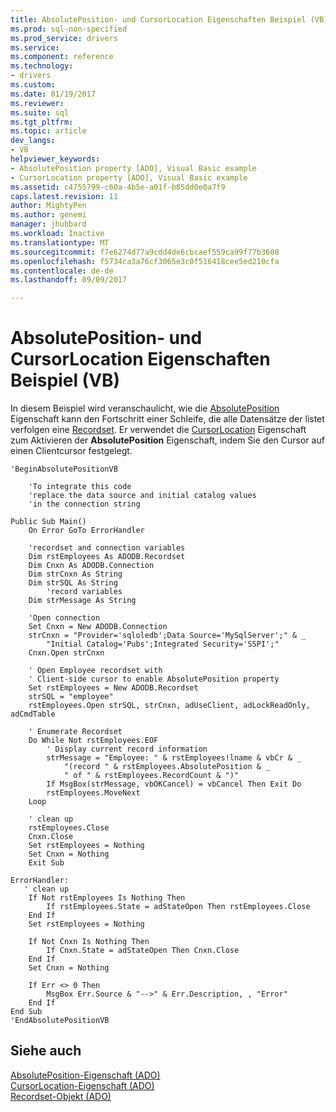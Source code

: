 ```yaml
---
title: AbsolutePosition- und CursorLocation Eigenschaften Beispiel (VB) | Microsoft Docs
ms.prod: sql-non-specified
ms.prod_service: drivers
ms.service: 
ms.component: reference
ms.technology:
- drivers
ms.custom: 
ms.date: 01/19/2017
ms.reviewer: 
ms.suite: sql
ms.tgt_pltfrm: 
ms.topic: article
dev_langs:
- VB
helpviewer_keywords:
- AbsolutePosition property [ADO], Visual Basic example
- CursorLocation property [ADO], Visual Basic example
ms.assetid: c4755799-c60a-4b5e-a01f-b85dd0e0a7f9
caps.latest.revision: 11
author: MightyPen
ms.author: genemi
manager: jhubbard
ms.workload: Inactive
ms.translationtype: MT
ms.sourcegitcommit: f7e6274d77a9cdd4de6cbcaef559ca99f77b3608
ms.openlocfilehash: f5734ca3a76cf3065e3c0f516418cee5ed210cfa
ms.contentlocale: de-de
ms.lasthandoff: 09/09/2017

---
```

# <a name="absoluteposition-and-cursorlocation-properties-example-vb"></a>AbsolutePosition- und CursorLocation Eigenschaften Beispiel (VB)
In diesem Beispiel wird veranschaulicht, wie die [AbsolutePosition](../../../ado/reference/ado-api/absoluteposition-property-ado.md) Eigenschaft kann den Fortschritt einer Schleife, die alle Datensätze der listet verfolgen eine [Recordset](../../../ado/reference/ado-api/recordset-object-ado.md). Er verwendet die [CursorLocation](../../../ado/reference/ado-api/cursorlocation-property-ado.md) Eigenschaft zum Aktivieren der **AbsolutePosition** Eigenschaft, indem Sie den Cursor auf einen Clientcursor festgelegt.  
  
```  
'BeginAbsolutePositionVB  
  
    'To integrate this code  
    'replace the data source and initial catalog values  
    'in the connection string  
  
Public Sub Main()  
    On Error GoTo ErrorHandler  
  
    'recordset and connection variables  
    Dim rstEmployees As ADODB.Recordset  
    Dim Cnxn As ADODB.Connection  
    Dim strCnxn As String  
    Dim strSQL As String  
        'record variables  
    Dim strMessage As String  
  
    'Open connection  
    Set Cnxn = New ADODB.Connection  
    strCnxn = "Provider='sqloledb';Data Source='MySqlServer';" & _  
        "Initial Catalog='Pubs';Integrated Security='SSPI';"  
    Cnxn.Open strCnxn  
  
    ' Open Employee recordset with  
    ' Client-side cursor to enable AbsolutePosition property  
    Set rstEmployees = New ADODB.Recordset  
    strSQL = "employee"  
    rstEmployees.Open strSQL, strCnxn, adUseClient, adLockReadOnly, adCmdTable  
  
    ' Enumerate Recordset  
    Do While Not rstEmployees.EOF  
        ' Display current record information  
        strMessage = "Employee: " & rstEmployees!lname & vbCr & _  
            "(record " & rstEmployees.AbsolutePosition & _  
            " of " & rstEmployees.RecordCount & ")"  
        If MsgBox(strMessage, vbOKCancel) = vbCancel Then Exit Do  
        rstEmployees.MoveNext  
    Loop  
  
    ' clean up  
    rstEmployees.Close  
    Cnxn.Close  
    Set rstEmployees = Nothing  
    Set Cnxn = Nothing  
    Exit Sub  
  
ErrorHandler:  
   ' clean up  
    If Not rstEmployees Is Nothing Then  
        If rstEmployees.State = adStateOpen Then rstEmployees.Close  
    End If  
    Set rstEmployees = Nothing  
  
    If Not Cnxn Is Nothing Then  
        If Cnxn.State = adStateOpen Then Cnxn.Close  
    End If  
    Set Cnxn = Nothing  
  
    If Err <> 0 Then  
        MsgBox Err.Source & "-->" & Err.Description, , "Error"  
    End If  
End Sub  
'EndAbsolutePositionVB  
```  
  
## <a name="see-also"></a>Siehe auch  
 [AbsolutePosition-Eigenschaft (ADO)](../../../ado/reference/ado-api/absoluteposition-property-ado.md)   
 [CursorLocation-Eigenschaft (ADO)](../../../ado/reference/ado-api/cursorlocation-property-ado.md)   
 [Recordset-Objekt (ADO)](../../../ado/reference/ado-api/recordset-object-ado.md)

